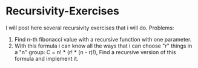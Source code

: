 # Recursivity-Exercises
I will post here several recursivity exercises that i will do.
Problems:
1) Find n-th fibonacci value with a recursive function with one parameter.
2) With this formula i can know all the ways that i can choose "r" things in a "n" group: C = n! * (r! * (n - r)!), Find a recursive version of this formula and implement it.
